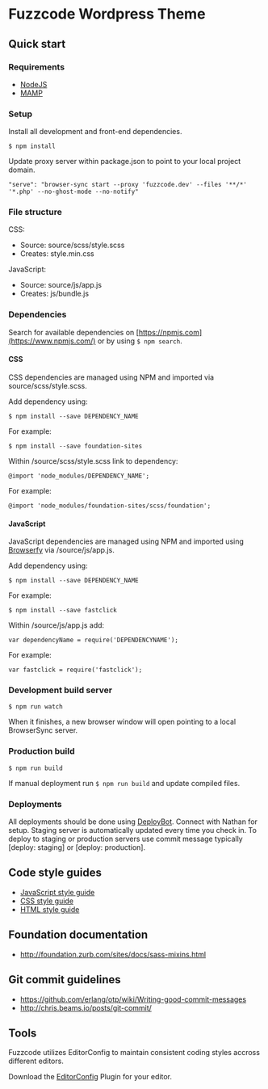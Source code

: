 # Fuzzcode Wordpress Theme

## Quick start

### Requirements

* [NodeJS](http://nodejs.org/)
* [MAMP](https://www.mamp.info/)

### Setup

Install all development and front-end dependencies.

```
$ npm install
```

Update proxy server within package.json to point to your local project domain.

```
"serve": "browser-sync start --proxy 'fuzzcode.dev' --files '**/*' '*.php' --no-ghost-mode --no-notify"
```

### File structure

CSS:

* Source: source/scss/style.scss
* Creates: style.min.css

JavaScript:

* Source: source/js/app.js
* Creates: js/bundle.js

### Dependencies

Search for available dependencies on [https://npmjs.com](https://www.npmjs.com/) or by using `$ npm search`.

#### CSS

CSS dependencies are managed using NPM and imported via source/scss/style.scss.

Add dependency using:

```
$ npm install --save DEPENDENCY_NAME
```

For example:

```
$ npm install --save foundation-sites
```

Within /source/scss/style.scss link to dependency:

```
@import 'node_modules/DEPENDENCY_NAME';
```

For example:

```
@import 'node_modules/foundation-sites/scss/foundation';
```

#### JavaScript

JavaScript dependencies are managed using NPM and imported using [Browserfy](http://browserify.org/) via /source/js/app.js.

Add dependency using:

```
$ npm install --save DEPENDENCY_NAME
```

For example:

```
$ npm install --save fastclick
```

Within /source/js/app.js add:

```
var dependencyName = require('DEPENDENCYNAME');
```

For example:

```
var fastclick = require('fastclick');
```

### Development build server

```
$ npm run watch
```

When it finishes, a new browser window will open pointing to a local BrowserSync server.

### Production build

```
$ npm run build
```

If manual deployment run `$ npm run build` and update compiled files.

### Deployments

All deployments should be done using [DeployBot](https://deploybot.com/). Connect with Nathan for setup. Staging server is automatically updated every time you check in. To deploy to staging or production servers use commit message typically [deploy: staging] or [deploy: production].

## Code style guides

* [JavaScript style guide](https://bitbucket.org/fuzzco/fuzzcode/wiki/JavaScript%20Style%20Guide)
* [CSS style guide](https://bitbucket.org/fuzzco/fuzzcode/wiki/CSS%20Style%20Guide)
* [HTML style guide](https://bitbucket.org/fuzzco/fuzzcode/wiki/HTML%20Style%20Guide)

## Foundation documentation

* http://foundation.zurb.com/sites/docs/sass-mixins.html

## Git commit guidelines

* https://github.com/erlang/otp/wiki/Writing-good-commit-messages
* http://chris.beams.io/posts/git-commit/

## Tools

Fuzzcode utilizes EditorConfig to maintain consistent coding styles accross different editors.

Download the [EditorConfig](http://editorconfig.org/) Plugin for your editor.
